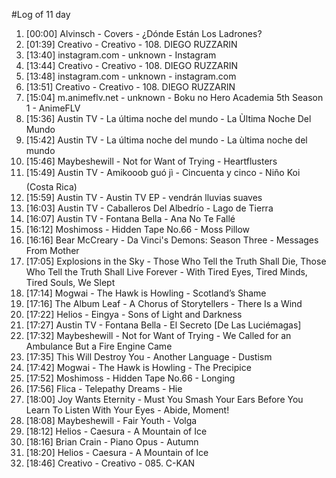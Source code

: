 #Log of 11 day

1. [00:00] Alvinsch - Covers - ¿Dónde Están Los Ladrones?
1. [01:39] Creativo - Creativo - 108. DIEGO RUZZARIN
1. [13:40] instagram.com - unknown - Instagram
1. [13:44] Creativo - Creativo - 108. DIEGO RUZZARIN
1. [13:48] instagram.com - unknown - instagram.com
1. [13:51] Creativo - Creativo - 108. DIEGO RUZZARIN
1. [15:04] m.animeflv.net - unknown - Boku no Hero Academia 5th Season 1 - AnimeFLV
1. [15:36] Austin TV - La última noche del mundo - La Ùltima Noche Del Mundo
1. [15:42] Austin TV - La última noche del mundo - La ùltima noche del mundo
1. [15:46] Maybeshewill - Not for Want of Trying - Heartflusters
1. [15:49] Austin TV - Amikooob guó jì - Cincuenta y cinco - Niño Koi (Costa Rica)
1. [15:59] Austin TV - Austin TV EP - vendrán lluvias suaves
1. [16:03] Austin TV - Caballeros Del Albedrío - Lago de Tierra
1. [16:07] Austin TV - Fontana Bella - Ana No Te Fallé
1. [16:12] Moshimoss - Hidden Tape No.66 - Moss Pillow
1. [16:16] Bear McCreary - Da Vinci's Demons: Season Three - Messages From Mother
1. [17:05] Explosions in the Sky - Those Who Tell the Truth Shall Die, Those Who Tell the Truth Shall Live Forever - With Tired Eyes, Tired Minds, Tired Souls, We Slept
1. [17:14] Mogwai - The Hawk is Howling - Scotland’s Shame
1. [17:16] The Album Leaf - A Chorus of Storytellers - There Is a Wind
1. [17:22] Helios - Eingya - Sons of Light and Darkness
1. [17:27] Austin TV - Fontana Bella - El Secreto [De Las Luciémagas]
1. [17:32] Maybeshewill - Not for Want of Trying - We Called for an Ambulance But a Fire Engine Came
1. [17:35] This Will Destroy You - Another Language - Dustism
1. [17:42] Mogwai - The Hawk is Howling - The Precipice
1. [17:52] Moshimoss - Hidden Tape No.66 - Longing
1. [17:56] Flica - Telepathy Dreams - Hie
1. [18:00] Joy Wants Eternity - Must You Smash Your Ears Before You Learn To Listen With Your Eyes - Abide, Moment!
1. [18:08] Maybeshewill - Fair Youth - Volga
1. [18:12] Helios - Caesura - A Mountain of Ice
1. [18:16] Brian Crain - Piano Opus - Autumn
1. [18:20] Helios - Caesura - A Mountain of Ice
1. [18:46] Creativo - Creativo - 085. C-KAN
